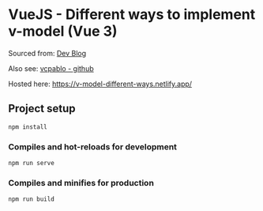 # VueJS - Different ways to implement v-model (Vue 3)

Sourced from: [Dev Blog](https://dev.to/vcpablo/vuejs-2-different-ways-to-implement-v-model-1mjf)

Also see: [vcpablo - github](https://github.com/vcpablo/vuejs-v-model)

Hosted here: https://v-model-different-ways.netlify.app/




## Project setup
```
npm install
```

### Compiles and hot-reloads for development
```
npm run serve
```

### Compiles and minifies for production
```
npm run build
```
